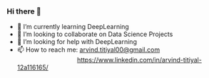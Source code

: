 ### Hi there 👋

- 🌱 I’m currently learning DeepLearning
- 👯 I’m looking to collaborate on Data Science Projects
- 🤔 I’m looking for help with DeepLearning
- 📫 How to reach me: arvind.titiyal00@gmail.com
<br>&nbsp;   &nbsp;   &nbsp;   &nbsp;  &nbsp;   &nbsp;   &nbsp;   &nbsp;  &nbsp;   &nbsp;   &nbsp;   &nbsp; &nbsp;   &nbsp;   &nbsp;   &nbsp;   &nbsp; https://www.linkedin.com/in/arvind-titiyal-12a116165/

